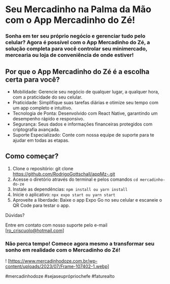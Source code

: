 # Seu Mercadinho na Palma da Mão com o App Mercadinho do Zé!

### Sonha em ter seu próprio negócio e gerenciar tudo pelo celular? Agora é possível com o App Mercadinho do Zé, a solução completa para você controlar seu minimercado, mercearia ou loja de conveniência de onde estiver!

## Por que o App Mercadinho do Zé é a escolha certa para você?

- Mobilidade: Gerencie seu negócio de qualquer lugar, a qualquer hora, com a praticidade do seu celular.
- Praticidade: Simplifique suas tarefas diárias e otimize seu tempo com um app completo e intuitivo.
- Tecnologia de Ponta: Desenvolvido com React Native, garantindo um desempenho rápido e responsivo.
- Segurança: Seus dados e informações financeiras protegidos com criptografia avançada.
- Suporte Especializado: Conte com nossa equipe de suporte para te ajudar em todas as etapas.

## Como começar?

1. Clone o repositório: git clone https://github.com/RodrigoGottschall/appMz-.git
2. Acesse o diretório através do terminal e pelos comandos `cd mercadinho-do-ze`
3. Instale as dependências: `npm install ou yarn install`
4. Inicie o aplicativo: `npx expo start ou yarn start`
5. Aproveite a liberdade: Baixe o app Expo Go no seu celular e escaneie o QR Code para testar o app.

Dúvidas?

Entre em contato com nosso suporte pelo e-mail [ro_criscuolo@hotmail.com]

### Não perca tempo! Comece agora mesmo a transformar seu sonho em realidade com o Mercadinho do Zé!

! [https://www.mercadinhodoze.com.br/wp-content/uploads/2023/07/Frame-107402-1.webp]

#mercadinhodoze #sejaseuprópriochefe #faturealto
